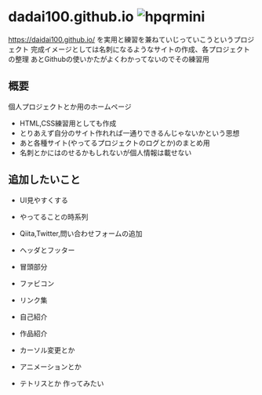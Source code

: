 ﻿# dadai100.github.io ![hpqrmini](https://github.com/daidai100/daidai100.github.io/assets/79584659/75f5004e-32da-4681-8af4-f23f7d470ce8)
 
 https://daidai100.github.io/ 
 を実用と練習を兼ねていじっていこうというプロジェクト
 完成イメージとしては名刺になるようなサイトの作成、各プロジェクトの整理
 あとGithubの使いかたがよくわかってないのでその練習用

## 概要
個人プロジェクトとか用のホームページ

- HTML,CSS練習用としても作成
- とりあえず自分のサイト作れれば一通りできるんじゃないかという思想
- あと各種サイト(やってるプロジェクトのログとか)のまとめ用
- 名刺とかにはのせるかもしれないが個人情報は載せない


## 追加したいこと 

- UI見やすくする
- やってることの時系列
- Qiita,Twitter,問い合わせフォームの追加

- ヘッダとフッター
- 冒頭部分
- ファビコン
- リンク集
- 自己紹介
- 作品紹介

- カーソル変更とか
- アニメーションとか
- テトリスとか
作ってみたい


